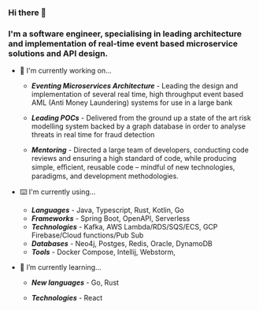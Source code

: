 ### Hi there 👋

### I'm a software engineer, specialising in leading architecture and implementation of real-time event based microservice solutions and API design.

- 🧳  I'm currently working on...

  - ***Eventing Microservices Architecture*** - Leading the design and implementation of several real time, high throughput event based AML (Anti Money Laundering) systems for use in a large bank

  - ***Leading POCs*** - Delivered from the ground up a state of the art risk modelling system backed by a graph database in order to analyse threats in real time for fraud detection
  
  - ***Mentoring*** - Directed a large team of developers, conducting code reviews and ensuring a high standard of code, while producing simple, eﬃcient, reusable code – mindful of new technologies, paradigms, and development methodologies. 
  
- ⌨️  I'm currently using...

  - ***Languages*** - Java, Typescript, Rust, Kotlin, Go
  - ***Frameworks*** - Spring Boot, OpenAPI, Serverless
  - ***Technologies*** - Kafka, AWS Lambda/RDS/SQS/ECS, GCP Firebase/Cloud functions/Pub Sub
  - ***Databases*** - Neo4j, Postges, Redis, Oracle, DynamoDB
  - ***Tools*** - Docker Compose, Intellij, Webstorm, 

- 🌱  I’m currently learning...

  - ***New languages*** - Go, Rust
  
  - ***Technologies*** - React
